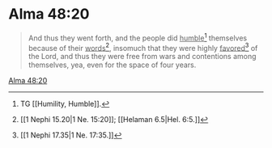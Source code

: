 # Alma 48:20

> And thus they went forth, and the people did <u>humble</u>[^a] themselves because of their <u>words</u>[^b], insomuch that they were highly <u>favored</u>[^c] of the Lord, and thus they were free from wars and contentions among themselves, yea, even for the space of four years.

[Alma 48:20](https://www.churchofjesuschrist.org/study/scriptures/bofm/alma/48?lang=eng&id=p20#p20)


[^a]: TG [[Humility, Humble]].
[^b]: [[1 Nephi 15.20|1 Ne. 15:20]]; [[Helaman 6.5|Hel. 6:5.]]
[^c]: [[1 Nephi 17.35|1 Ne. 17:35.]]
